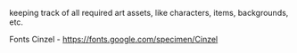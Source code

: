 keeping track of all required art assets, like characters, items, backgrounds, etc.


Fonts
Cinzel - https://fonts.google.com/specimen/Cinzel